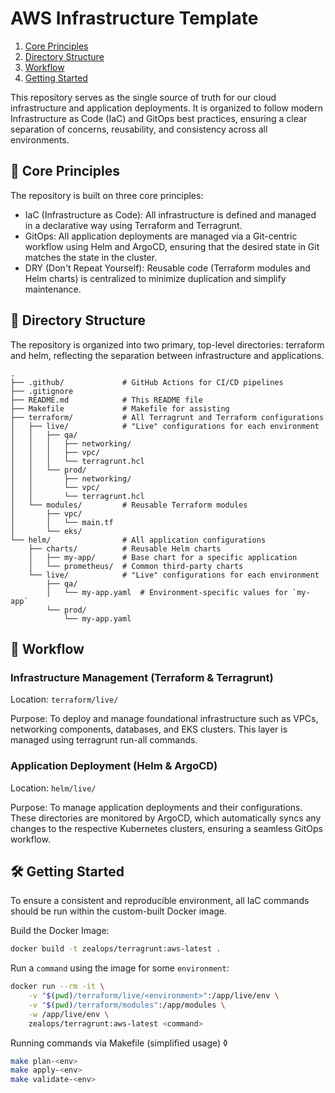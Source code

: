 # AWS Infrastructure Template

1. [Core Principles](#core-principles)  
2. [Directory Structure](#directory-structure)
3. [Workflow](#workflow)
4. [Getting Started](#getting-started)

This repository serves as the single source of truth for our cloud infrastructure and application deployments. It is organized to follow modern Infrastructure as Code (IaC) and GitOps best practices, ensuring a clear separation of concerns, reusability, and consistency across all environments.

## 🧱 Core Principles
The repository is built on three core principles:

- IaC (Infrastructure as Code): All infrastructure is defined and managed in a declarative way using Terraform and Terragrunt.
- GitOps: All application deployments are managed via a Git-centric workflow using Helm and ArgoCD, ensuring that the desired state in Git matches the state in the cluster.
- DRY (Don't Repeat Yourself): Reusable code (Terraform modules and Helm charts) is centralized to minimize duplication and simplify maintenance.

## 🌳 Directory Structure
The repository is organized into two primary, top-level directories: terraform and helm, reflecting the separation between infrastructure and applications.

```
.
├── .github/             # GitHub Actions for CI/CD pipelines
├── .gitignore
├── README.md            # This README file
├── Makefile             # Makefile for assisting 
├── terraform/           # All Terragrunt and Terraform configurations
│   ├── live/            # "Live" configurations for each environment
│   │   ├── qa/
│   │   │   ├── networking/
│   │   │   ├── vpc/
│   │   │   └── terragrunt.hcl
│   │   └── prod/
│   │       ├── networking/
│   │       └── vpc/
│   │       └── terragrunt.hcl
│   └── modules/         # Reusable Terraform modules
│       ├── vpc/
│       │   └── main.tf
│       └── eks/
└── helm/                # All application configurations
    ├── charts/          # Reusable Helm charts
    │   ├── my-app/      # Base chart for a specific application
    │   └── prometheus/  # Common third-party charts
    └── live/            # "Live" configurations for each environment
        ├── qa/
        │   └── my-app.yaml  # Environment-specific values for `my-app`
        └── prod/
            └── my-app.yaml
```

## 🚀 Workflow

### Infrastructure Management (Terraform & Terragrunt)

Location: `terraform/live/`

Purpose: To deploy and manage foundational infrastructure such as VPCs, networking components, databases, and EKS clusters. This layer is managed using terragrunt run-all commands.

### Application Deployment (Helm & ArgoCD)

Location: `helm/live/`

Purpose: To manage application deployments and their configurations. These directories are monitored by ArgoCD, which automatically syncs any changes to the respective Kubernetes clusters, ensuring a seamless GitOps workflow.

## 🛠️ Getting Started

To ensure a consistent and reproducible environment, all IaC commands should be run within the custom-built Docker image.

Build the Docker Image:

```sh
docker build -t zealops/terragrunt:aws-latest .
```

Run a `command` using the image for some `environment`:

```sh
docker run --rm -it \
    -v "$(pwd)/terraform/live/<environment>":/app/live/env \
    -v "$(pwd)/terraform/modules":/app/modules \
    -w /app/live/env \
    zealops/terragrunt:aws-latest <command>
```

Running commands via Makefile (simplified usage)
◊
```sh
make plan-<env>
make apply-<env>
make validate-<env>
```
